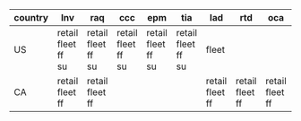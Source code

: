 |country|lnv|raq|ccc|epm|tia|lad|rtd|oca|ctr|
|-|-|-|-|-|-|-|-|-|-|
| US      | retail<br>fleet<br>ff<br>su | retail<br>fleet<br>ff<br>su | retail<br>fleet<br>ff<br>su | retail<br>fleet<br>ff<br>su | retail<br>fleet<br>ff<br>su | fleet                 |                       |                       | fleet |
| CA      | retail<br>fleet<br>ff       | retail<br>fleet<br>ff       |                             |                             |                             | retail<br>fleet<br>ff | retail<br>fleet<br>ff | retail<br>fleet<br>ff | fleet |
